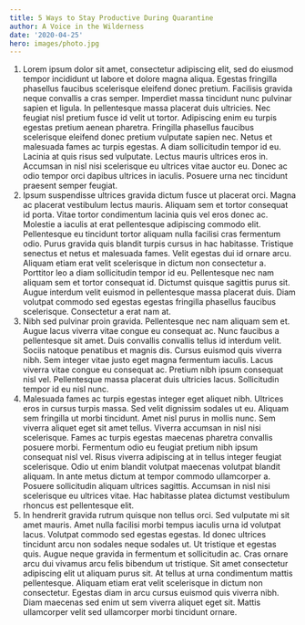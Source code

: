 ```yaml
---
title: 5 Ways to Stay Productive During Quarantine
author: A Voice in the Wilderness
date: '2020-04-25'
hero: images/photo.jpg
---
```

<!--StartFragment-->

1. Lorem ipsum dolor sit amet, consectetur adipiscing elit, sed do eiusmod tempor incididunt ut labore et dolore magna aliqua. Egestas fringilla phasellus faucibus scelerisque eleifend donec pretium. Facilisis gravida neque convallis a cras semper. Imperdiet massa tincidunt nunc pulvinar sapien et ligula. In pellentesque massa placerat duis ultricies. Nec feugiat nisl pretium fusce id velit ut tortor. Adipiscing enim eu turpis egestas pretium aenean pharetra. Fringilla phasellus faucibus scelerisque eleifend donec pretium vulputate sapien nec. Netus et malesuada fames ac turpis egestas. A diam sollicitudin tempor id eu. Lacinia at quis risus sed vulputate. Lectus mauris ultrices eros in. Accumsan in nisl nisi scelerisque eu ultrices vitae auctor eu. Donec ac odio tempor orci dapibus ultrices in iaculis. Posuere urna nec tincidunt praesent semper feugiat.
2. Ipsum suspendisse ultrices gravida dictum fusce ut placerat orci. Magna ac placerat vestibulum lectus mauris. Aliquam sem et tortor consequat id porta. Vitae tortor condimentum lacinia quis vel eros donec ac. Molestie a iaculis at erat pellentesque adipiscing commodo elit. Pellentesque eu tincidunt tortor aliquam nulla facilisi cras fermentum odio. Purus gravida quis blandit turpis cursus in hac habitasse. Tristique senectus et netus et malesuada fames. Velit egestas dui id ornare arcu. Aliquam etiam erat velit scelerisque in dictum non consectetur a. Porttitor leo a diam sollicitudin tempor id eu. Pellentesque nec nam aliquam sem et tortor consequat id. Dictumst quisque sagittis purus sit. Augue interdum velit euismod in pellentesque massa placerat duis. Diam volutpat commodo sed egestas egestas fringilla phasellus faucibus scelerisque. Consectetur a erat nam at.
3. Nibh sed pulvinar proin gravida. Pellentesque nec nam aliquam sem et. Augue lacus viverra vitae congue eu consequat ac. Nunc faucibus a pellentesque sit amet. Duis convallis convallis tellus id interdum velit. Sociis natoque penatibus et magnis dis. Cursus euismod quis viverra nibh. Sem integer vitae justo eget magna fermentum iaculis. Lacus viverra vitae congue eu consequat ac. Pretium nibh ipsum consequat nisl vel. Pellentesque massa placerat duis ultricies lacus. Sollicitudin tempor id eu nisl nunc.
4. Malesuada fames ac turpis egestas integer eget aliquet nibh. Ultrices eros in cursus turpis massa. Sed velit dignissim sodales ut eu. Aliquam sem fringilla ut morbi tincidunt. Amet nisl purus in mollis nunc. Sem viverra aliquet eget sit amet tellus. Viverra accumsan in nisl nisi scelerisque. Fames ac turpis egestas maecenas pharetra convallis posuere morbi. Fermentum odio eu feugiat pretium nibh ipsum consequat nisl vel. Risus viverra adipiscing at in tellus integer feugiat scelerisque. Odio ut enim blandit volutpat maecenas volutpat blandit aliquam. In ante metus dictum at tempor commodo ullamcorper a. Posuere sollicitudin aliquam ultrices sagittis. Accumsan in nisl nisi scelerisque eu ultrices vitae. Hac habitasse platea dictumst vestibulum rhoncus est pellentesque elit.
5. In hendrerit gravida rutrum quisque non tellus orci. Sed vulputate mi sit amet mauris. Amet nulla facilisi morbi tempus iaculis urna id volutpat lacus. Volutpat commodo sed egestas egestas. Id donec ultrices tincidunt arcu non sodales neque sodales ut. Ut tristique et egestas quis. Augue neque gravida in fermentum et sollicitudin ac. Cras ornare arcu dui vivamus arcu felis bibendum ut tristique. Sit amet consectetur adipiscing elit ut aliquam purus sit. At tellus at urna condimentum mattis pellentesque. Aliquam etiam erat velit scelerisque in dictum non consectetur. Egestas diam in arcu cursus euismod quis viverra nibh. Diam maecenas sed enim ut sem viverra aliquet eget sit. Mattis ullamcorper velit sed ullamcorper morbi tincidunt ornare.

<!--EndFragment-->
